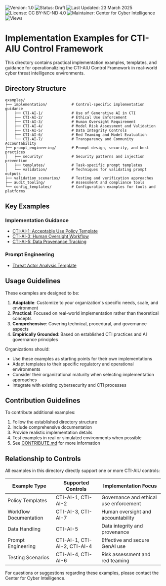 ![Version: 1.0](https://img.shields.io/badge/Version-1.0-blue.svg)
![Status: Draft](https://img.shields.io/badge/Status-Draft-orange.svg)
![Last Updated: 23 March 2025](https://img.shields.io/badge/Last_Updated-23_March_2025-teal.svg)
![License: CC BY-NC-ND 4.0](https://img.shields.io/badge/License-CC_BY--NC--ND_4.0-lightgrey.svg)
![Maintainer: Center for Cyber Intelligence](https://img.shields.io/badge/Maintainer-Center_for_Cyber_Intelligence-darkblue.svg)
![Views](https://img.shields.io/github/watchers/centerforcyberintelligence/CTI-AIU?label=Views&style=social)

# Implementation Examples for CTI-AIU Control Framework

This directory contains practical implementation examples, templates, and guidance for operationalizing the CTI-AIU Control Framework in real-world cyber threat intelligence environments.

## Directory Structure

```
examples/
├── implementation/           # Control-specific implementation guidance
│   ├── CTI-AI-1/             # Use of Generative AI in CTI
│   ├── CTI-AI-2/             # Ethical Use Enforcement
│   ├── CTI-AI-3/             # Human Oversight Requirement
│   ├── CTI-AI-4/             # Model Risk Assessment and Validation
│   ├── CTI-AI-5/             # Data Integrity Controls
│   ├── CTI-AI-6/             # Red Teaming and Model Evaluation
│   └── CTI-AI-7/             # Transparency and Community Accountability
├── prompt_engineering/       # Prompt design, security, and best practices
│   ├── security/             # Security patterns and injection prevention
│   ├── templates/            # Task-specific prompt templates
│   └── validation/           # Techniques for validating prompt outputs
├── validation_scenarios/     # Testing and verification approaches
├── audit_tooling/            # Assessment and compliance tools
└── config_templates/         # Configuration examples for tools and platforms
```

## Key Examples

### Implementation Guidance

- [CTI-AI-1: Acceptable Use Policy Template](./implementation/CTI-AI-1/policy_templates/acceptable_use_policy.md)
- [CTI-AI-3: Human Oversight Workflow](./implementation/CTI-AI-3/review_workflows/human_oversight_workflow.md)
- [CTI-AI-5: Data Provenance Tracking](./implementation/CTI-AI-5/data_provenance/data_provenance_tracker.md)

### Prompt Engineering

- [Threat Actor Analysis Template](./prompt_engineering/templates/threat_actor_analysis.md)

## Usage Guidelines

These examples are designed to be:

1. **Adaptable**: Customize to your organization's specific needs, scale, and environment
2. **Practical**: Focused on real-world implementation rather than theoretical concepts
3. **Comprehensive**: Covering technical, procedural, and governance aspects
4. **Empirically Grounded**: Based on established CTI practices and AI governance principles

Organizations should:

- Use these examples as starting points for their own implementations
- Adapt templates to their specific regulatory and operational environments
- Consider their organizational maturity when selecting implementation approaches
- Integrate with existing cybersecurity and CTI processes

## Contribution Guidelines

To contribute additional examples:

1. Follow the established directory structure
2. Include comprehensive documentation
3. Provide realistic implementation details
4. Test examples in real or simulated environments when possible
5. See [CONTRIBUTE.md](../CONTRIBUTE.md) for more information

## Relationship to Controls

All examples in this directory directly support one or more CTI-AIU controls:

| Example Type | Supported Controls | Implementation Focus |
|--------------|-------------------|----------------------|
| Policy Templates | CTI-AI-1, CTI-AI-2 | Governance and ethical use enforcement |
| Workflow Documentation | CTI-AI-3, CTI-AI-7 | Human oversight and accountability |
| Data Handling | CTI-AI-5 | Data integrity and provenance |
| Prompt Engineering | CTI-AI-1, CTI-AI-2, CTI-AI-4 | Effective and secure GenAI use |
| Testing Scenarios | CTI-AI-4, CTI-AI-6 | Risk assessment and red teaming |

For questions or suggestions regarding these examples, please contact the Center for Cyber Intelligence. 
